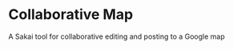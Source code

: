 Collaborative Map
=================

A Sakai tool for collaborative editing and posting to a Google map
